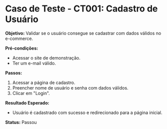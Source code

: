 # Caso de Teste - CT001: Cadastro de Usuário

**Objetivo:** Validar se o usuário consegue se cadastrar com dados válidos no e-commerce.

**Pré-condições:**
- Acessar o site de demonstração.
- Ter um e-mail válido.

**Passos:**
1. Acessar a página de cadastro.
2. Preencher nome de usuário e senha com dados válidos.
3. Clicar em "Login".

**Resultado Esperado:**
- Usuário é cadastrado com sucesso e redirecionado para a página inicial.

**Status:** Passou
